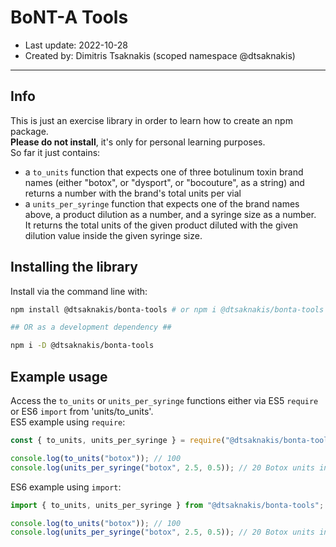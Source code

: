 # BoNT-A Tools

- Last update: 2022-10-28
- Created by: Dimitris Tsaknakis (scoped namespace \@dtsaknakis)

---

## Info

This is just an exercise library in order to learn how
to create an npm package.  
**Please do not install**, it's only for personal learning purposes.  
So far it just contains:  

- a `to_units` function that expects one of three botulinum toxin brand 
  names (either "botox", or "dysport", or "bocouture", as a string) and 
  returns a number with the brand's total units per vial  
- a `units_per_syringe` function that expects one of the brand names 
  above, a product dilution as a number, and a syringe size as a number.  
  It returns the total units of the given product diluted with the 
  given dilution value inside the given syringe size.  

## Installing the library

Install via the command line with:

```zsh
npm install @dtsaknakis/bonta-tools # or npm i @dtsaknakis/bonta-tools

## OR as a development dependency ##

npm i -D @dtsaknakis/bonta-tools
```

## Example usage

Access the `to_units` or `units_per_syringe` functions either via ES5 
`require` or ES6 `import` from 'units/to_units'.  
ES5 example using `require`:

```ts
const { to_units, units_per_syringe } = require("@dtsaknakis/bonta-tools");

console.log(to_units("botox")); // 100
console.log(units_per_syringe("botox", 2.5, 0.5)); // 20 Botox units inside a 0.5mL syringe, when it's diluted with 2.5mL
```

ES6 example using `import`:

```ts
import { to_units, units_per_syringe } from "@dtsaknakis/bonta-tools";

console.log(to_units("botox")); // 100
console.log(units_per_syringe("botox", 2.5, 0.5)); // 20 Botox units inside a 0.5mL syringe, when it's diluted with 2.5mL
```

